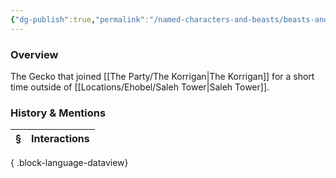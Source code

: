 ```yaml
---
{"dg-publish":true,"permalink":"/named-characters-and-beasts/beasts-and-animals/mannnnnn/","tags":["NPC"],"updated":"2025-05-30T11:59:19.635+01:00"}
---
```



### Overview
The Gecko that joined [[The Party/The Korrigan\|The Korrigan]] for a short time outside of [[Locations/Ehobel/Saleh Tower\|Saleh Tower]].

### History & Mentions
| § | Interactions |
| - | ------------ |

{ .block-language-dataview}